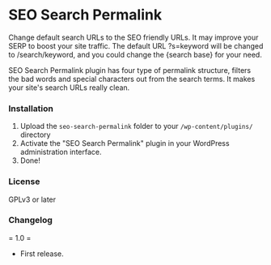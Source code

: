 # SEO Search Permalink

Change default search URLs to the SEO friendly URLs. It may improve your SERP to boost your site traffic. The default URL ?s=keyword will be changed to /search/keyword, and you could change the {search base} for your need.

SEO Search Permalink plugin has four type of permalink structure, filters the bad words and special characters out from the search terms. It makes your site's search URLs really clean.

### Installation

1. Upload the `seo-search-permalink` folder to your `/wp-content/plugins/` directory
2. Activate the "SEO Search Permalink" plugin in your WordPress administration interface.
3. Done!

### License

GPLv3 or later

### Changelog

= 1.0 =

* First release.
